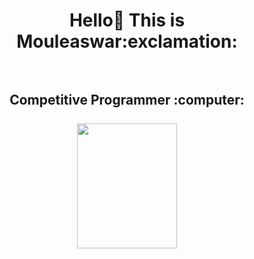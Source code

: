 <h1 align="center"> Hello👋 This is Mouleaswar:exclamation: <br></br>
<h2 align="center"> Competitive Programmer :computer:<br></br>
<img width="160" height="200" hspace="10" src="![about-me-](https://user-images.githubusercontent.com/74062509/116657886-c9cc2380-a9ac-11eb-8c91-48218e6e1869.png)"/>
</h2>

